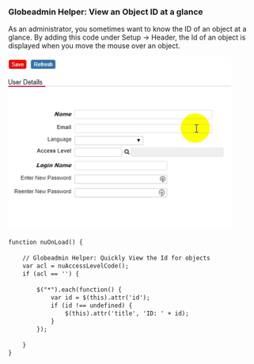 ###  Globeadmin Helper: View an Object ID at a glance

As an administrator, you sometimes want to know the ID of an object at a glance.
By adding this code under Setup -> Header, the Id of an object is displayed when you move the mouse over an object. 

<p align="left">
  <img src="screenshots/globeadmin_view_object_id.gif" width="450">
</p>


```
function nuOnLoad() {

    // Globeadmin Helper: Quickly View the Id for objects
    var acl = nuAccessLevelCode();
    if (acl == '') {

        $("*").each(function() {
            var id = $(this).attr('id');
            if (id !== undefined) {
                $(this).attr('title', 'ID: ' + id);
            }
        });

    }
}
```

